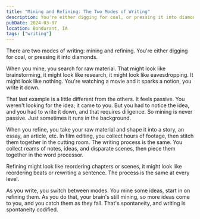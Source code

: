 ```yaml
---
title: "Mining and Refining: The Two Modes of Writing"
description: You're either digging for coal, or pressing it into diamonds.
pubDate: 2024-03-07
location: Bondurant, IA
tags: ["writing"]
---
```


There are two modes of writing: mining and refining. You're either digging for coal, or pressing it into diamonds.

When you mine, you search for raw material. That might look like brainstorming, it might look like research, it might look like eavesdropping. It might look like nothing. You're watching a movie and it sparks a notion, you write it down.

That last example is a little different from the others. It feels passive. You weren't looking for the idea; it came to you. But you had to notice the idea, and you had to write it down, and that requires diligence. So mining is never passive. Just sometimes it runs in the background.

When you refine, you take your raw material and shape it into a story, an essay, an article, etc. In film editing, you collect hours of footage, then stitch them together in the cutting room. The writing process is the same. You collect reams of notes, ideas, and disparate scenes, then piece them together in the word processor.

Refining might look like reordering chapters or scenes, it might look like reordering beats or rewriting a sentence. The process is the same at every level.

As you write, you switch between modes. You mine some ideas, start in on refining them. As you do that, your brain's still mining, so more ideas come to you, and you catch them as they fall. That's spontaneity, and writing is spontaneity codified.

